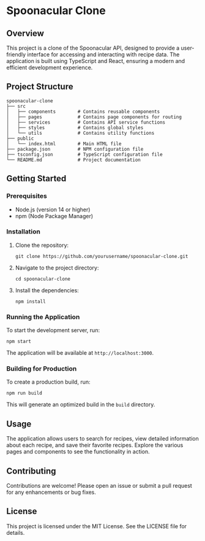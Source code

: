 # Spoonacular Clone

## Overview
This project is a clone of the Spoonacular API, designed to provide a user-friendly interface for accessing and interacting with recipe data. The application is built using TypeScript and React, ensuring a modern and efficient development experience.

## Project Structure
```
spoonacular-clone
├── src
│   ├── components        # Contains reusable components
│   ├── pages             # Contains page components for routing
│   ├── services          # Contains API service functions
│   ├── styles            # Contains global styles
│   └── utils             # Contains utility functions
├── public
│   └── index.html        # Main HTML file
├── package.json          # NPM configuration file
├── tsconfig.json         # TypeScript configuration file
└── README.md             # Project documentation
```

## Getting Started

### Prerequisites
- Node.js (version 14 or higher)
- npm (Node Package Manager)

### Installation
1. Clone the repository:
   ```
   git clone https://github.com/yourusername/spoonacular-clone.git
   ```
2. Navigate to the project directory:
   ```
   cd spoonacular-clone
   ```
3. Install the dependencies:
   ```
   npm install
   ```

### Running the Application
To start the development server, run:
```
npm start
```
The application will be available at `http://localhost:3000`.

### Building for Production
To create a production build, run:
```
npm run build
```
This will generate an optimized build in the `build` directory.

## Usage
The application allows users to search for recipes, view detailed information about each recipe, and save their favorite recipes. Explore the various pages and components to see the functionality in action.

## Contributing
Contributions are welcome! Please open an issue or submit a pull request for any enhancements or bug fixes.

## License
This project is licensed under the MIT License. See the LICENSE file for details.